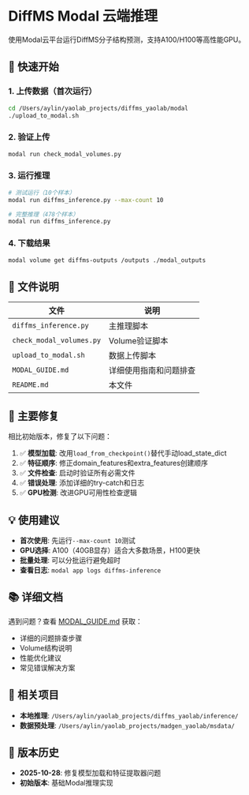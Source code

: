 # DiffMS Modal 云端推理

使用Modal云平台运行DiffMS分子结构预测，支持A100/H100等高性能GPU。

## 🚀 快速开始

### 1. 上传数据（首次运行）
```bash
cd /Users/aylin/yaolab_projects/diffms_yaolab/modal
./upload_to_modal.sh
```

### 2. 验证上传
```bash
modal run check_modal_volumes.py
```

### 3. 运行推理
```bash
# 测试运行（10个样本）
modal run diffms_inference.py --max-count 10

# 完整推理（478个样本）
modal run diffms_inference.py
```

### 4. 下载结果
```bash
modal volume get diffms-outputs /outputs ./modal_outputs
```

## 📁 文件说明

| 文件 | 说明 |
|------|------|
| `diffms_inference.py` | 主推理脚本 |
| `check_modal_volumes.py` | Volume验证脚本 |
| `upload_to_modal.sh` | 数据上传脚本 |
| `MODAL_GUIDE.md` | 详细使用指南和问题排查 |
| `README.md` | 本文件 |

## 🔧 主要修复

相比初始版本，修复了以下问题：

1. ✅ **模型加载**: 改用`load_from_checkpoint()`替代手动load_state_dict
2. ✅ **特征顺序**: 修正domain_features和extra_features创建顺序
3. ✅ **文件检查**: 启动时验证所有必需文件
4. ✅ **错误处理**: 添加详细的try-catch和日志
5. ✅ **GPU检测**: 改进GPU可用性检查逻辑

## 💡 使用建议

- **首次使用**: 先运行`--max-count 10`测试
- **GPU选择**: A100（40GB显存）适合大多数场景，H100更快
- **批量处理**: 可以分批运行避免超时
- **查看日志**: `modal app logs diffms-inference`

## 📚 详细文档

遇到问题？查看 [MODAL_GUIDE.md](MODAL_GUIDE.md) 获取：
- 详细的问题排查步骤
- Volume结构说明
- 性能优化建议
- 常见错误解决方案

## 🔗 相关项目

- **本地推理**: `/Users/aylin/yaolab_projects/diffms_yaolab/inference/`
- **数据预处理**: `/Users/aylin/yaolab_projects/madgen_yaolab/msdata/`

## 📝 版本历史

- **2025-10-28**: 修复模型加载和特征提取器问题
- **初始版本**: 基础Modal推理实现
